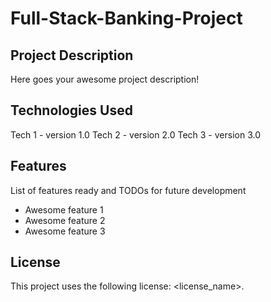 # Full-Stack-Banking-Project

## Project Description
Here goes your awesome project description!

## Technologies Used
Tech 1 - version 1.0
Tech 2 - version 2.0
Tech 3 - version 3.0

## Features
List of features ready and TODOs for future development

* Awesome feature 1
* Awesome feature 2
* Awesome feature 3

## License
This project uses the following license: <license_name>.
